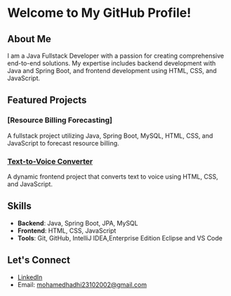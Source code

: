 # Welcome to My GitHub Profile!

## About Me
I am a Java Fullstack Developer with a passion for creating comprehensive end-to-end solutions. My expertise includes backend development with Java and Spring Boot, and frontend development using HTML, CSS, and JavaScript.

## Featured Projects
### [Resource Billing Forecasting]
A fullstack project utilizing Java, Spring Boot, MySQL, HTML, CSS, and JavaScript to forecast resource billing.

### [Text-to-Voice Converter](https://github.com/al-hadhi/text-to-voice-converter)
A dynamic frontend project that converts text to voice using HTML, CSS, and JavaScript.

## Skills
- **Backend**: Java, Spring Boot, JPA, MySQL
- **Frontend**: HTML, CSS, JavaScript
- **Tools**: Git, GitHub, IntelliJ IDEA,Enterprise Edition Eclipse and  VS Code

## Let's Connect
- [LinkedIn](www.linkedin.com/in/mohamed-hadhi-s-321280213/)
- Email: mohamedhadhi23102002@gmail.com

